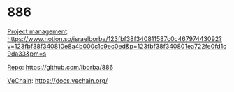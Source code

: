 # 886

[Project management](https://www.notion.so/israelborba/123fbf38f340811587c0c46797443092?v=123fbf38f340810e8a4b000c1c9ec0ed&p=123fbf38f340801ea722fe0fd1c9da33&pm=s): https://www.notion.so/israelborba/123fbf38f340811587c0c46797443092?v=123fbf38f340810e8a4b000c1c9ec0ed&p=123fbf38f340801ea722fe0fd1c9da33&pm=s


[Repo](https://github.com/iborba/886): https://github.com/iborba/886

[VeChain](https://docs.vechain.org/): https://docs.vechain.org/